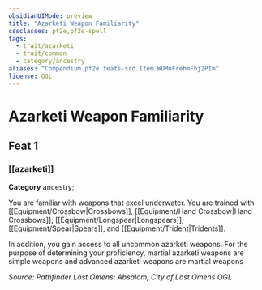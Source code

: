 ```yaml
---
obsidianUIMode: preview
title: "Azarketi Weapon Familiarity"
cssclasses: pf2e,pf2e-spell
tags:
  - trait/azarketi
  - trait/common
  - category/ancestry
aliases: "Compendium.pf2e.feats-srd.Item.WUMnFrehmFbj2PIm"
license: OGL
---
```

# Azarketi Weapon Familiarity
## Feat 1
### [[azarketi]]

**Category** ancestry; 




You are familiar with weapons that excel underwater. You are trained with [[Equipment/Crossbow|Crossbows]], [[Equipment/Hand Crossbow|Hand Crossbows]], [[Equipment/Longspear|Longspears]], [[Equipment/Spear|Spears]], and [[Equipment/Trident|Tridents]].

In addition, you gain access to all uncommon azarketi weapons. For the purpose of determining your proficiency, martial azarketi weapons are simple weapons and advanced azarketi weapons are martial weapons

*Source: Pathfinder Lost Omens: Absalom, City of Lost Omens*
*OGL*